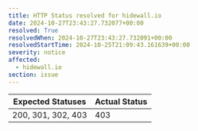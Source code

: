 ```yaml
---
title: HTTP Status resolved for hidewall.io
date: 2024-10-27T23:43:27.732077+00:00
resolved: True
resolvedWhen: 2024-10-27T23:43:27.732091+00:00
resolvedStartTime: 2024-10-25T21:09:43.161639+00:00
severity: notice
affected:
  - hidewall.io
section: issue
---
```


| Expected Statuses | Actual Status  |
|-------------------|----------------|
| 200, 301, 302, 403 | 403 |
